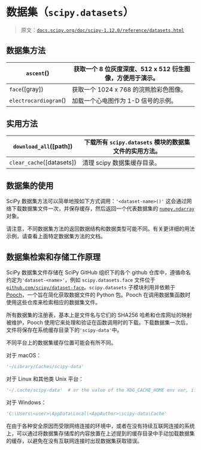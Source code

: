 # 数据集（`scipy.datasets`）

> 原文：[`docs.scipy.org/doc/scipy-1.12.0/reference/datasets.html`](https://docs.scipy.org/doc/scipy-1.12.0/reference/datasets.html)

## 数据集方法

| `ascent`() | 获取一个 8 位灰度深度、512 x 512 衍生图像，方便用于演示。 |
| --- | --- |
| `face`([gray]) | 获取一个 1024 x 768 的浣熊脸彩色图像。 |
| `electrocardiogram`() | 加载一个心电图作为 1-D 信号的示例。 |

## 实用方法

| `download_all`([path]) | 下载所有 `scipy.datasets` 模块的数据集文件的实用方法。 |
| --- | --- |
| `clear_cache`([datasets]) | 清理 scipy 数据集缓存目录。 |

## 数据集的使用

SciPy 数据集方法可以简单地按如下方式调用：`'<dataset-name>()'` 这会通过网络下载数据集文件一次，并保存缓存，然后返回一个代表数据集的 [`numpy.ndarray`](https://numpy.org/devdocs/reference/generated/numpy.ndarray.html#numpy.ndarray "(在 NumPy v2.0.dev0)") 对象。

请注意，不同数据集方法的返回数据结构和数据类型可能不同。有关更详细的用法示例，请查看上面特定数据集方法的文档。

## 数据集检索和存储工作原理

SciPy 数据集文件存储在 SciPy GitHub 组织下的各个 github 仓库中，遵循命名约定为`'dataset-<name>'`，例如 `scipy.datasets.face` 文件位于 [`github.com/scipy/dataset-face`](https://github.com/scipy/dataset-face)。`scipy.datasets` 子模块利用并依赖于 [Pooch](https://www.fatiando.org/pooch/latest/)，一个旨在简化获取数据文件的 Python 包。Pooch 在调用数据集函数时使用这些仓库来检索相应的数据集文件。

所有数据集的注册表，基本上是文件名与它们的 SHA256 哈希和仓库网址的映射被维护，Pooch 使用它来处理和验证在函数调用时的下载。下载数据集一次后，文件将保存在系统缓存目录下的`'scipy-data'`中。

不同平台上的数据集缓存位置可能会有所不同。

对于 macOS：

```py
'~/Library/Caches/scipy-data' 
```

对于 Linux 和其他类 Unix 平台：

```py
'~/.cache/scipy-data'  # or the value of the XDG_CACHE_HOME env var, if defined 
```

对于 Windows：

```py
'C:\Users\<user>\AppData\Local\<AppAuthor>\scipy-data\Cache' 
```

在由于各种安全原因而受限网络连接的环境中，或者在没有持续互联网连接的系统上，可以通过将数据集存储库的内容放置在上述提到的缓存目录中手动加载数据集的缓存，以避免在没有互联网连接时出现数据集获取错误。
